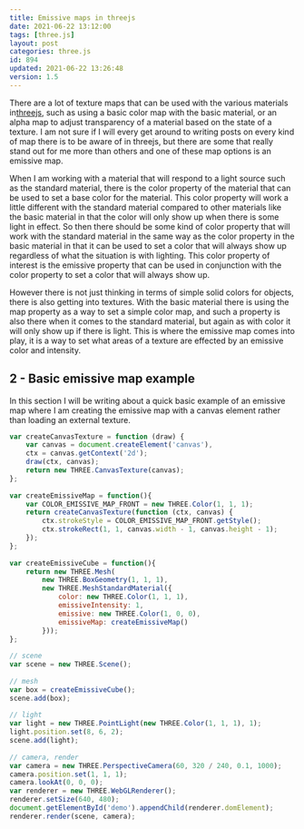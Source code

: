 ```yaml
---
title: Emissive maps in threejs
date: 2021-06-22 13:12:00
tags: [three.js]
layout: post
categories: three.js
id: 894
updated: 2021-06-22 13:26:48
version: 1.5
---
```


There are a lot of texture maps that can be used with the various materials in[threejs](https://threejs.org/docs/#manual/en/introduction/Creating-a-scene), such as using a basic color map with the basic material, or an alpha map to adjust transparency of a material based on the state of a texture. I am not sure if I will every get around to writing posts on every kind of map there is to be aware of in threejs, but there are some that really stand out for me more than others and one of these map options is an emissive map.

When I am working with a material that will respond to a light source such as the standard material, there is the color property of the material that can be used to set a base color for the material. This color property will work a little different with the standard material compared to other materials like the basic material in that the color will only show up when there is some light in effect. So then there should be some kind of color property that will work with the standard material in the same way as the color property in the basic material in that it can be used to set a color that will always show up regardless of what the situation is with lighting. This color property of interest is the emissive property that can be used in conjunction with the color property to set a color that will always show up.

However there is not just thinking in terms of simple solid colors for objects, there is also getting into textures. With the basic material there is using the map property as a way to set a simple color map, and such a property is also there when it comes to the standard material, but again as with color it will only show up if there is light. This is where the emissive map comes into play, it is a way to set what areas of a texture are effected by an emissive color and intensity.

<!-- more -->

## 2 - Basic emissive map example

In this section I will be writing about a quick basic example of an emissive map where I am creating the emissive map with a canvas element rather than loading an external texture.

```js
var createCanvasTexture = function (draw) {
    var canvas = document.createElement('canvas'),
    ctx = canvas.getContext('2d');
    draw(ctx, canvas);
    return new THREE.CanvasTexture(canvas);
};
 
var createEmissiveMap = function(){
    var COLOR_EMISSIVE_MAP_FRONT = new THREE.Color(1, 1, 1);
    return createCanvasTexture(function (ctx, canvas) {
        ctx.strokeStyle = COLOR_EMISSIVE_MAP_FRONT.getStyle();
        ctx.strokeRect(1, 1, canvas.width - 1, canvas.height - 1);
    });
};
 
var createEmissiveCube = function(){
    return new THREE.Mesh(
        new THREE.BoxGeometry(1, 1, 1),
        new THREE.MeshStandardMaterial({
            color: new THREE.Color(1, 1, 1),
            emissiveIntensity: 1,
            emissive: new THREE.Color(1, 0, 0),
            emissiveMap: createEmissiveMap()
        }));
};
 
// scene
var scene = new THREE.Scene();
 
// mesh
var box = createEmissiveCube();
scene.add(box);
 
// light
var light = new THREE.PointLight(new THREE.Color(1, 1, 1), 1);
light.position.set(8, 6, 2);
scene.add(light);
 
// camera, render
var camera = new THREE.PerspectiveCamera(60, 320 / 240, 0.1, 1000);
camera.position.set(1, 1, 1);
camera.lookAt(0, 0, 0);
var renderer = new THREE.WebGLRenderer();
renderer.setSize(640, 480);
document.getElementById('demo').appendChild(renderer.domElement);
renderer.render(scene, camera);
```